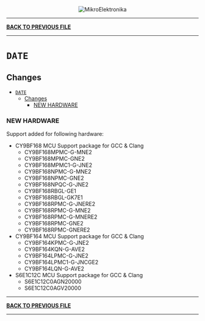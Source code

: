 <p align="center">
  <img src="http://www.mikroe.com/img/designs/beta/logo_small.png?raw=true" alt="MikroElektronika"/>
</p>

---

**[BACK TO PREVIOUS FILE](../changelog.md)**

---

# `DATE`

## Changes

- [`DATE`](#date)
  - [Changes](#changes)
    - [NEW HARDWARE](#new-hardware)

### NEW HARDWARE

Support added for following hardware:

+ CY9BF168 MCU Support package for GCC & Clang
  + CY9BF168MPMC-G-MNE2
  + CY9BF168MPMC-GNE2
  + CY9BF168MPMC1-G-JNE2
  + CY9BF168NPMC-G-MNE2
  + CY9BF168NPMC-GNE2
  + CY9BF168NPQC-G-JNE2
  + CY9BF168RBGL-GE1
  + CY9BF168RBGL-GK7E1
  + CY9BF168RPMC-G-JNERE2
  + CY9BF168RPMC-G-MNE2
  + CY9BF168RPMC-G-MNERE2
  + CY9BF168RPMC-GNE2
  + CY9BF168RPMC-GNERE2
+ CY9BF164 MCU Support package for GCC & Clang
  + CY9BF164KPMC-G-JNE2
  + CY9BF164KQN-G-AVE2
  + CY9BF164LPMC-G-JNE2
  + CY9BF164LPMC1-G-JNCGE2
  + CY9BF164LQN-G-AVE2
+ S6E1C12C MCU Support package for GCC & Clang
  + S6E1C12C0AGN20000
  + S6E1C12C0AGV20000

---

**[BACK TO PREVIOUS FILE](../changelog.md)**

---

